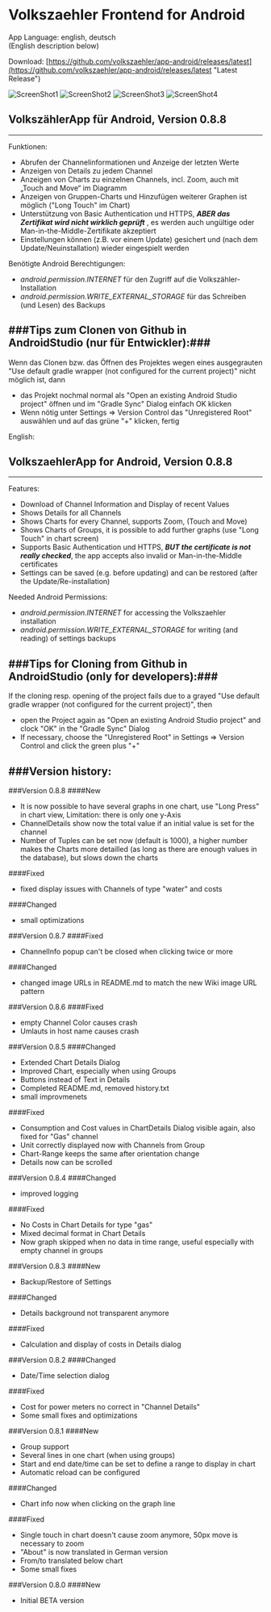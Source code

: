 # Volkszaehler Frontend for Android 
App Language: english, deutsch  
(English description below)

Download: [https://github.com/volkszaehler/app-android/releases/latest](https://github.com/volkszaehler/app-android/releases/latest "Latest Release")

![ScreenShot1](http://wiki.volkszaehler.org/_media/software/frontends/vz_app/uebersicht.png "ScreenShots 1 of VolkszaehlerApp") 
![ScreenShot2](http://wiki.volkszaehler.org/_media/software/frontends/vz_app/details.png "ScreenShots 2 of VolkszaehlerApp") 
![ScreenShot3](http://wiki.volkszaehler.org/_media/software/frontends/vz_app/grafik.png "ScreenShots 3 of VolkszaehlerApp") 
![ScreenShot4](http://wiki.volkszaehler.org/_media/software/frontends/vz_app/einstellungen.png "ScreenShots 4 of VolkszaehlerApp") 

## VolkszählerApp für Android, Version 0.8.8
---

Funktionen:  
  
- Abrufen der Channelinformationen und Anzeige der letzten Werte
- Anzeigen von Details zu jedem Channel
- Anzeigen von Charts zu einzelnen Channels, incl. Zoom, auch mit „Touch and Move“ im Diagramm
- Anzeigen von Gruppen-Charts und Hinzufügen weiterer Graphen ist möglich ("Long Touch" im Chart)
- Unterstützung von Basic Authentication und HTTPS, **_ABER das Zertifikat wird nicht wirklich geprüft_**   , es werden auch ungültige oder Man-in-the-Middle-Zertifikate akzeptiert
- Einstellungen können (z.B. vor einem Update) gesichert und (nach dem Update/Neuinstallation) wieder eingespielt werden

Benötigte Android Berechtigungen:  
- _android.permission.INTERNET_ für den Zugriff auf die Volkszähler-Installation  
- _android.permission.WRITE_EXTERNAL_STORAGE_ für das Schreiben (und Lesen) des Backups

###Tips zum Clonen von Github in AndroidStudio (nur für Entwickler):###
---

Wenn das Clonen bzw. das Öffnen des Projektes wegen eines ausgegrauten "Use default gradle wrapper (not configured for the current project)" nicht möglich ist, dann  
- das Projekt nochmal normal als "Open an existing Android Studio project" öffnen und im "Gradle Sync" Dialog einfach OK klicken  
- Wenn nötig unter Settings => Version Control das "Unregistered Root" auswählen und auf das grüne "+" klicken, fertig
  
  
  
English:
## VolkszaehlerApp for Android, Version 0.8.8
---

Features:  
  
- Download of Channel Information and Display of recent Values
- Shows Details for all Channels
- Shows Charts for every Channel, supports Zoom, (Touch and Move)
- Shows Charts of Groups, it is possible to add further graphs (use "Long Touch" in chart screen)
- Supports Basic Authentication und HTTPS, **_BUT the certificate is not really checked_**, the app accepts also invalid or Man-in-the-Middle certificates
- Settings can be saved (e.g. before updating) and can be restored (after the Update/Re-installation)

Needed Android Permissions:  
- _android.permission.INTERNET_ for accessing the Volkszaehler installation  
- _android.permission.WRITE_EXTERNAL_STORAGE_ for writing (and reading) of settings backups

###Tips for Cloning from Github in AndroidStudio (only for developers):###
---

If the cloning resp. opening of the project fails due to a grayed "Use default gradle wrapper (not configured for the current project)", then  
- open the Project again as "Open an existing Android Studio project" and clock "OK" in the "Gradle Sync" Dialog  
- If necessary, choose the "Unregistered Root" in Settings => Version Control and click the green plus "+" 


###Version history:
---

###Version 0.8.8
####New  
 - It is now possible to have several graphs in one chart, use "Long Press" in chart view, Limitation: there is only one y-Axis
 - ChannelDetails show now the total value if an initial value is set for the channel
 - Number of Tuples can be set now (default is 1000), a higher number makes the Charts more detailled (as long as there are enough values in the database), but slows down the charts
   
####Fixed 
 - fixed display issues with Channels of type "water" and costs
 
####Changed
 - small optimizations

###Version 0.8.7
####Fixed  
 - ChannelInfo popup can't be closed when clicking twice or more
 
####Changed  
 - changed image URLs in README.md to match the new Wiki image URL pattern

###Version 0.8.6
####Fixed  
 - empty Channel Color causes crash  
 - Umlauts in host name causes crash

###Version 0.8.5
####Changed  
 - Extended Chart Details Dialog
 - Improved Chart, especially when using Groups 
 - Buttons instead of Text in Details
 - Completed README.md, removed history.txt
 - small improvmenets

####Fixed  
 - Consumption and Cost values in ChartDetails Dialog visible again, also fixed for "Gas" channel  
 - Unit correctly displayed now with Channels from Group  
 - Chart-Range keeps the same after orientation change
 - Details now can be scrolled


###Version 0.8.4
####Changed  
 - improved logging  

####Fixed
 - No Costs in Chart Details for type "gas"  
 - Mixed decimal format in Chart Details    
 - Now graph skipped when no data in time range, useful especially with empty channel in groups    


###Version 0.8.3
####New  
 - Backup/Restore of Settings

####Changed  
 - Details background not transparent anymore

####Fixed  
 - Calculation and display of costs in Details dialog


###Version 0.8.2
####Changed  
 - Date/Time selection dialog

####Fixed  
 - Cost for power meters no correct in "Channel Details"    
 - Some small fixes and optimizations  

###Version 0.8.1
####New
 - Group support  
 - Several lines in one chart (when using groups)  
 - Start and end date/time can be set to define a range to display in chart  
 - Automatic reload can be configured

####Changed    
 - Chart info now when clicking on the graph line

####Fixed  
 - Single touch in chart doesn't cause zoom anymore, 50px move is necessary to zoom  
 - "About" is now translated in German version  
 - From/to translated below chart  
 - Some small fixes


###Version 0.8.0
####New  
 - Initial BETA version
